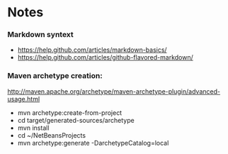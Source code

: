 # Notes

### Markdown syntext

* https://help.github.com/articles/markdown-basics/
* https://help.github.com/articles/github-flavored-markdown/

### Maven archetype creation:

http://maven.apache.org/archetype/maven-archetype-plugin/advanced-usage.html

* mvn archetype:create-from-project
* cd target/generated-sources/archetype
* mvn install
* cd ~/NetBeansProjects
* mvn archetype:generate -DarchetypeCatalog=local
